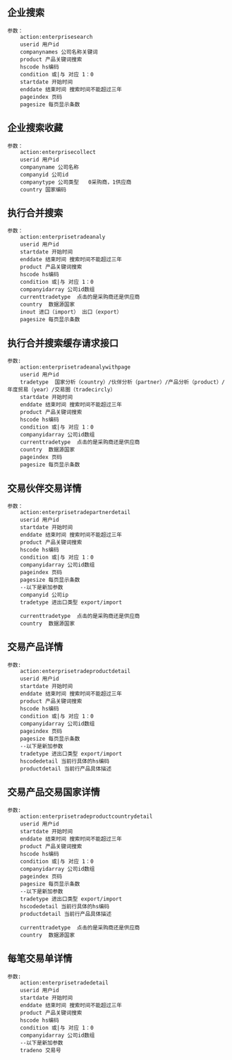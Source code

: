 ## 企业搜索
	参数：
		action:enterprisesearch
		userid 用户id
		companynames 公司名称关键词
		product 产品关键词搜索
		hscode hs编码
		condition 或|与 对应 1：0
		startdate 开始时间
		enddate 结束时间 搜索时间不能超过三年
		pageindex 页码
		pagesize 每页显示条数

## 企业搜索收藏
	参数：
		action:enterprisecollect
		userid 用户id
		companyname 公司名称
		companyid 公司id
		companytype 公司类型   0采购商，1供应商
		country 国家编码

##	执行合并搜索
	参数：
		action:enterprisetradeanaly
		userid 用户id
		startdate 开始时间
		enddate 结束时间 搜索时间不能超过三年
		product 产品关键词搜索
		hscode hs编码
		condition 或|与 对应 1：0
		companyidarray 公司id数组
		currenttradetype  点击的是采购商还是供应商
		country  数据源国家
		inout 进口（import） 出口（export）
		pagesize 每页显示条数

## 执行合并搜索缓存请求接口
	参数:
		action:enterprisetradeanalywithpage
		userid 用户id
		tradetype  国家分析（country）/伙伴分析（partner）/产品分析（product）/年度贸易（year）/交易圈（tradecircly）
		startdate 开始时间
		enddate 结束时间 搜索时间不能超过三年
		product 产品关键词搜索
		hscode hs编码
		condition 或|与 对应 1：0
		companyidarray 公司id数组
		currenttradetype  点击的是采购商还是供应商
		country  数据源国家
		pageindex 页码
		pagesize 每页显示条数


## 交易伙伴交易详情
	参数：
		action:enterprisetradepartnerdetail
		userid 用户id
		startdate 开始时间
		enddate 结束时间 搜索时间不能超过三年
		product 产品关键词搜索
		hscode hs编码
		condition 或|与 对应 1：0
		companyidarray 公司id数组
		pageindex 页码
		pagesize 每页显示条数
		--以下是新加参数
		companyid 公司ip
		tradetype 进出口类型 export/import

		currenttradetype  点击的是采购商还是供应商
		country  数据源国家

## 交易产品详情
	参数:
		action:enterprisetradeproductdetail
		userid 用户id
		startdate 开始时间
		enddate 结束时间 搜索时间不能超过三年
		product 产品关键词搜索
		hscode hs编码
		condition 或|与 对应 1：0
		companyidarray 公司id数组
		pageindex 页码
		pagesize 每页显示条数
		--以下是新加参数
		tradetype 进出口类型 export/import
		hscodedetail 当前行具体的hs编码
		productdetail 当前行产品具体描述

## 交易产品交易国家详情
	参数:
		action:enterprisetradeproductcountrydetail
		userid 用户id
		startdate 开始时间
		enddate 结束时间 搜索时间不能超过三年
		product 产品关键词搜索
		hscode hs编码
		condition 或|与 对应 1：0
		companyidarray 公司id数组
		pageindex 页码
		pagesize 每页显示条数
		--以下是新加参数
		tradetype 进出口类型 export/import
		hscodedetail 当前行具体的hs编码
		productdetail 当前行产品具体描述		

		currenttradetype  点击的是采购商还是供应商
		country  数据源国家

## 每笔交易单详情
	参数:
		action:enterprisetradedetail
		userid 用户id
		startdate 开始时间
		enddate 结束时间 搜索时间不能超过三年
		product 产品关键词搜索
		hscode hs编码
		condition 或|与 对应 1：0
		companyidarray 公司id数组
		--以下是新加参数
		tradeno 交易号









